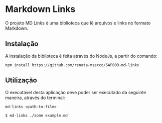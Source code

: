 # Markdown Links

O projeto MD Links é uma biblioteca que lê arquivos e links no formato Markdown.



##  Instalação

A instalação da biblioteca é feita através do NodeJs, a partir do comando:

`npm install https://github.com/renata-msecco/SAP003-md-links`


##  Utilização

O executável desta aplicação deve poder ser executado da seguinte maneira,
através do terminal:

`md-links <path-to-file>` 

`$ md-links ./some example.md`


